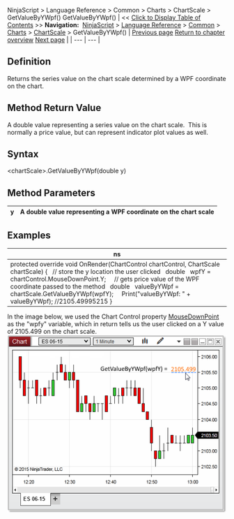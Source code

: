﻿
NinjaScript \> Language Reference \> Common \> Charts \> ChartScale \> GetValueByYWpf()
GetValueByYWpf()
| \<\< [Click to Display Table of Contents](getvaluebyywpf.md) \>\> **Navigation:**     [NinjaScript](ninjascript.md) \> [Language Reference](language_reference_wip.md) \> [Common](common.md) \> [Charts](chart.md) \> [ChartScale](chartscale.md) \> GetValueByYWpf() | [Previous page](getvaluebyy.md) [Return to chapter overview](chartscale.md) [Next page](getybyvalue.md) |
| --- | --- |
## Definition
Returns the series value on the chart scale determined by a WPF coordinate on the chart.  
 
## Method Return Value
A double value representing a series value on the chart scale.  This is normally a price value, but can represent indicator plot values as well.
 
## Syntax
\<chartScale\>.GetValueByYWpf(double y)
## 
## Method Parameters
| y | A double value representing a WPF coordinate on the chart scale |
| --- | --- |

## 
## 
## Examples
| ns |
| --- |
| protected override void OnRender(ChartControl chartControl, ChartScale chartScale) {    // store the y location the user clicked    double   wpfY \= chartControl.MouseDownPoint.Y;      // gets price value of the WPF coordinate passed to the method    double   valueByYWpf \= chartScale.GetValueByYWpf(wpfY);      Print("valueByYWpf: " \+ valueByYWpf); //2105\.49995215 } |

In the image below, we used the Chart Control property [MouseDownPoint](mousedownpoint.md) as the "wpfy" variable, which in return tells us the user clicked on a Y value of 2105\.499 on the chart scale.
 
![getvaluebyywpf](getvaluebyywpf.png)
